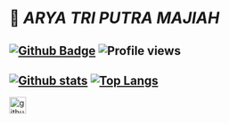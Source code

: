 # <div align=”center”>:milky_way: *ARYA TRI PUTRA MAJIAH* </div> 

[![Github Badge](https://img.shields.io/badge/-aryatripm-grey?style=flat&logo=github&logoColor=white&link=https://github.com/aryatripm/)](https://www.github.com/aryatripm/) 
![Profile views](https://gpvc.arturio.dev/aryatripm)
---
[![Github stats](https://github-readme-stats.vercel.app/api?username=aryatripm&show_icons=true&include_all_commits=true&count_private=true&theme=tokyonight)](https://github.com/aryatripm/github-readme-stats)
[![Top Langs](https://github-readme-stats.vercel.app/api/top-langs/?username=aryatripm&layout=compact&include_all_commits=true&count_private=true&theme=tokyonight)](https://github.com/aryatripm/github-readme-stats)
---
[<img src='https://cdn.jsdelivr.net/npm/simple-icons@3.0.1/icons/github.svg' alt='github' height='30'>](https://github.com/aryatriputram)  

